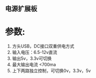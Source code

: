 ## 电源扩展板

# 参数:

1. 方头USB，DC接口双重供电方式
2. 输入电压：6.5-12v直流 
3. 输出5v，3.3v可切换
4. 最大输出电流 &lt;700ma
5. 上下两路独立控制，可切换0v，3.3v，5v

## 



